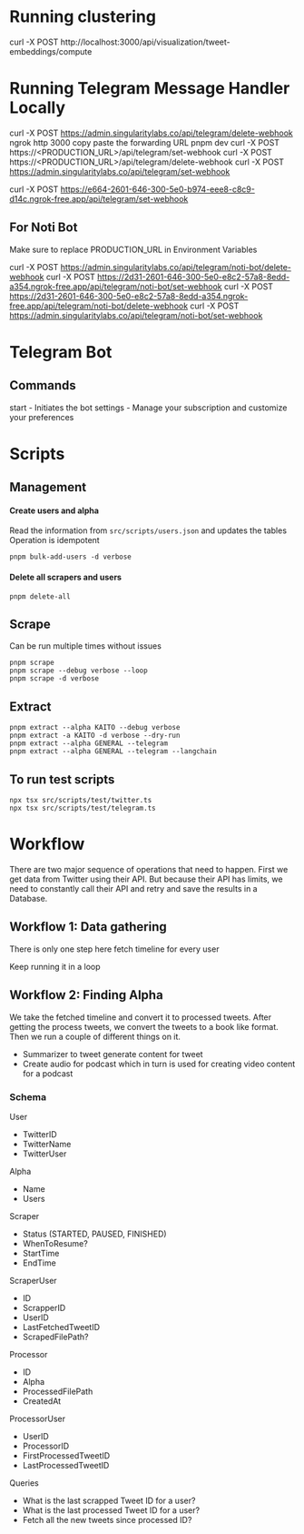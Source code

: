# Running clustering

curl -X POST http://localhost:3000/api/visualization/tweet-embeddings/compute

# Running Telegram Message Handler Locally

curl -X POST https://admin.singularitylabs.co/api/telegram/delete-webhook
ngrok http 3000
copy paste the forwarding URL
pnpm dev
curl -X POST https://<PRODUCTION_URL>/api/telegram/set-webhook
curl -X POST https://<PRODUCTION_URL>/api/telegram/delete-webhook
curl -X POST https://admin.singularitylabs.co/api/telegram/set-webhook

curl -X POST https://e664-2601-646-300-5e0-b974-eee8-c8c9-d14c.ngrok-free.app/api/telegram/set-webhook

## For Noti Bot

Make sure to replace PRODUCTION_URL in Environment Variables

curl -X POST https://admin.singularitylabs.co/api/telegram/noti-bot/delete-webhook
curl -X POST https://2d31-2601-646-300-5e0-e8c2-57a8-8edd-a354.ngrok-free.app/api/telegram/noti-bot/set-webhook
curl -X POST https://2d31-2601-646-300-5e0-e8c2-57a8-8edd-a354.ngrok-free.app/api/telegram/noti-bot/delete-webhook
curl -X POST https://admin.singularitylabs.co/api/telegram/noti-bot/set-webhook

# Telegram Bot

## Commands

start - Initiates the bot
settings - Manage your subscription and customize your preferences

# Scripts

## Management

#### Create users and alpha

Read the information from `src/scripts/users.json` and updates the tables
Operation is idempotent

```
pnpm bulk-add-users -d verbose
```

#### Delete all scrapers and users

```
pnpm delete-all
```

## Scrape

Can be run multiple times without issues

```
pnpm scrape
pnpm scrape --debug verbose --loop
pnpm scrape -d verbose
```

## Extract

```
pnpm extract --alpha KAITO --debug verbose
pnpm extract -a KAITO -d verbose --dry-run
pnpm extract --alpha GENERAL --telegram
pnpm extract --alpha GENERAL --telegram --langchain
```

## To run test scripts

```
npx tsx src/scripts/test/twitter.ts
npx tsx src/scripts/test/telegram.ts
```

# Workflow

There are two major sequence of operations that need to happen. First we get data from Twitter using their API. But because their API has limits, we need to constantly call their API and retry and save the results in a Database.

## Workflow 1: Data gathering

There is only one step here fetch timeline for every user

Keep running it in a loop

## Workflow 2: Finding Alpha

We take the fetched timeline and convert it to processed tweets.
After getting the process tweets, we convert the tweets to a book like format. Then we run a couple of different things on it.

- Summarizer to tweet generate content for tweet
- Create audio for podcast which in turn is used for creating video content for a podcast

### Schema

User

- TwitterID
- TwitterName
- TwitterUser

Alpha

- Name
- Users

Scraper

- Status (STARTED, PAUSED, FINISHED)
- WhenToResume?
- StartTime
- EndTime

ScraperUser

- ID
- ScrapperID
- UserID
- LastFetchedTweetID
- ScrapedFilePath?

Processor

- ID
- Alpha
- ProcessedFilePath
- CreatedAt

ProcessorUser

- UserID
- ProcessorID
- FirstProcessedTweetID
- LastProcessedTweetID

Queries

- What is the last scrapped Tweet ID for a user?
- What is the last processed Tweet ID for a user?
- Fetch all the new tweets since processed ID?
